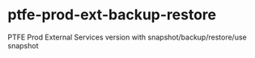 # ptfe-prod-ext-backup-restore
PTFE Prod External Services version with snapshot/backup/restore/use snapshot
